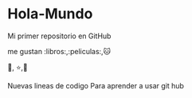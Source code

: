 # Hola-Mundo

Mi primer repositorio en GitHub

me gustan :libros:,:peliculas:,:cat:

:dog:, :star:,:icecream:

Nuevas lineas de codigo 
Para aprender a usar git hub



